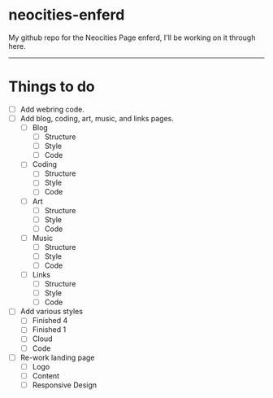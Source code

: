# neocities-enferd

My github repo for the Neocities Page enferd, I'll be working on it through here.

---

# Things to do

- [ ] Add webring code.
- [ ] Add blog, coding, art, music, and links pages.
  + [ ] Blog
    * [ ] Structure
    * [ ] Style
    * [ ] Code
  + [ ] Coding
    * [ ] Structure
    * [ ] Style
    * [ ] Code
  + [ ] Art
    * [ ] Structure
    * [ ] Style
    * [ ] Code
  + [ ] Music
    * [ ] Structure
    * [ ] Style
    * [ ] Code 
  + [ ] Links
    * [ ] Structure
    * [ ] Style
    * [ ] Code 
- [ ] Add various styles
  + [ ] Finished 4
  + [ ] Finished 1
  + [ ] Cloud
  + [ ] Code
- [ ] Re-work landing page
  + [ ] Logo
  + [ ] Content
  + [ ] Responsive Design